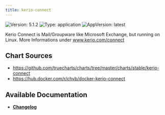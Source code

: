 ```yaml
---
title: kerio-connect
---
```


![Version: 5.1.2](https://img.shields.io/badge/Version-5.1.2-informational?style=flat-square) ![Type: application](https://img.shields.io/badge/Type-application-informational?style=flat-square) ![AppVersion: latest](https://img.shields.io/badge/AppVersion-latest-informational?style=flat-square)

Kerio Connect is Mail/Groupware like Microsoft Exchange, but running on Linux. More Informations under www.kerio.com/connect

## Chart Sources

- https://github.com/truecharts/charts/tree/master/charts/stable/kerio-connect
- https://hub.docker.com/r/chvb/docker-kerio-connect

## Available Documentation

- [**Changelog**](./CHANGELOG.md)
